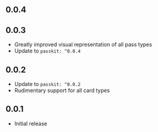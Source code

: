 ## 0.0.4

## 0.0.3

- Greatly improved visual representation of all pass types
- Update to `passkit: ^0.0.4`

## 0.0.2

- Update to `passkit: ^0.0.2`
- Rudimentary support for all card types

## 0.0.1

- Initial release
